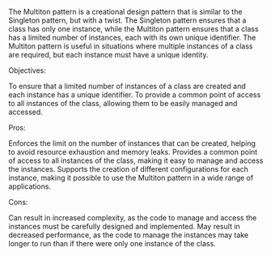 The Multiton pattern is a creational design pattern that is similar to the Singleton pattern, but with a twist. The Singleton pattern ensures that a
class has only one instance, while the Multiton pattern ensures that a class has a limited number of instances, each with its own unique identifier. The
Multiton pattern is useful in situations where multiple instances of a class are required, but each instance must have a unique identity.

Objectives:

To ensure that a limited number of instances of a class are created and each instance has a unique identifier. To provide a common point of access to
all instances of the class, allowing them to be easily managed and accessed.

Pros:

Enforces the limit on the number of instances that can be created, helping to avoid resource exhaustion and memory leaks. Provides a common point of
access to all instances of the class, making it easy to manage and access the instances. Supports the creation of different configurations for each
instance, making it possible to use the Multiton pattern in a wide range of applications.

Cons:

Can result in increased complexity, as the code to manage and access the instances must be carefully designed and implemented. May result in decreased
performance, as the code to manage the instances may take longer to run than if there were only one instance of the class.
